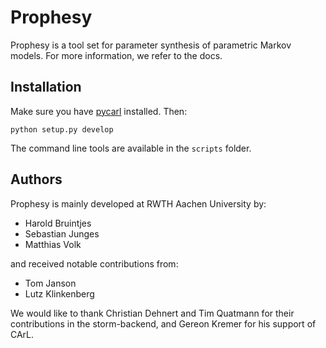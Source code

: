 Prophesy
========

Prophesy is a tool set for parameter synthesis of parametric Markov models. 
For more information, we refer to the docs.


Installation
------------
Make sure you have [pycarl](https://github.com/moves-rwth/pycarl) installed. Then:

    python setup.py develop 

The command line tools are available in the `scripts` folder.

Authors
-------
Prophesy is mainly developed at RWTH Aachen University by:

- Harold Bruintjes
- Sebastian Junges
- Matthias Volk

and received notable contributions from:

- Tom Janson
- Lutz Klinkenberg

We would like to thank Christian Dehnert and Tim Quatmann for their contributions in the storm-backend, and Gereon Kremer for his support of CArL.